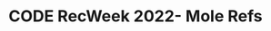 ---
title: CODE RecWeek 2022- Mole Refs
redirect_to: https://docs.google.com/spreadsheets/d/1DSOVGAjuS6aDrkmnEBx6MdVsFBv8-aea_20RmlgGr0c/edit?usp=sharing
redirect_from: 
  - /CRW22MoleRefs
  - /crw22molerefs
---